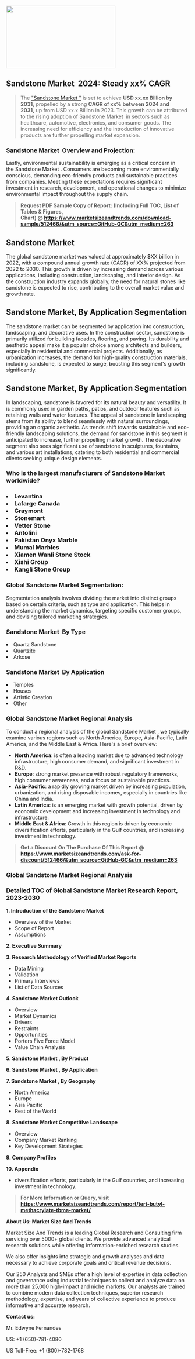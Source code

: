 <p><img class="alignnone size-medium wp-image-20088" src="https://ffe5etoiles.com/wp-content/uploads/2024/12/MST1-300x171.png" alt="" width="300" height="171" /></p><h2 id="ember46" class="ember-view reader-text-block__heading-2">Sandstone Market &nbsp;2024: Steady&nbsp;xx% CAGR</h2><blockquote id="ember47" class="ember-view reader-text-block__blockquote">The&nbsp;<a class="app-aware-link " href="https://www.marketsizeandtrends.com/download-sample/512466/&utm_source=GitHub-GC&utm_medium=263" target="_blank" data-test-app-aware-link="">"Sandstone Market "</a>&nbsp;is set to achieve&nbsp;<strong>USD&nbsp;xx.xx&nbsp;Billion by 2031,</strong>&nbsp;propelled by a strong&nbsp;<strong>CAGR of&nbsp;xx% between 2024 and 2031,</strong>&nbsp;up from USD xx.x Billion in 2023. This growth can be attributed to the rising adoption of&nbsp;Sandstone Market &nbsp;in sectors such as healthcare, automotive, electronics, and consumer goods. The increasing need for efficiency and the introduction of innovative products are further propelling market expansion.</blockquote><h3 id="ember48" class="ember-view reader-text-block__heading-3">Sandstone Market &nbsp;Overview and Projection:</h3><p id="ember49" class="ember-view reader-text-block__paragraph">Lastly, environmental sustainability is emerging as a critical concern in the&nbsp;Sandstone Market . Consumers are becoming more environmentally conscious, demanding eco-friendly products and sustainable practices from companies. Meeting these expectations requires significant investment in research, development, and operational changes to minimize environmental impact throughout the supply chain.</p><blockquote id="ember50" class="ember-view reader-text-block__blockquote"><strong>Request PDF Sample Copy of Report: (Including Full TOC, List of Tables &amp; Figures, Chart)&nbsp;@&nbsp;<strong><a href="https://www.marketsizeandtrends.com/download-sample/512466/&utm_source=GitHub-GC&utm_medium=263" target="_blank">https://www.marketsizeandtrends.com/download-sample/512466/&utm_source=GitHub-GC&utm_medium=263</a></strong></strong></blockquote><h3 class=""> <h2>Sandstone Market</h2><p>The global sandstone market was valued at approximately $XX billion in 2022, with a compound annual growth rate (CAGR) of XX% projected from 2022 to 2030. This growth is driven by increasing demand across various applications, including construction, landscaping, and interior design. As the construction industry expands globally, the need for natural stones like sandstone is expected to rise, contributing to the overall market value and growth rate.</p><h2>Sandstone Market, By Application Segmentation</h2><p>The sandstone market can be segmented by application into construction, landscaping, and decorative uses. In the construction sector, sandstone is primarily utilized for building facades, flooring, and paving. Its durability and aesthetic appeal make it a popular choice among architects and builders, especially in residential and commercial projects. Additionally, as urbanization increases, the demand for high-quality construction materials, including sandstone, is expected to surge, boosting this segment's growth significantly.</p><h2>Sandstone Market, By Application Segmentation</h2><p>In landscaping, sandstone is favored for its natural beauty and versatility. It is commonly used in garden paths, patios, and outdoor features such as retaining walls and water features. The appeal of sandstone in landscaping stems from its ability to blend seamlessly with natural surroundings, providing an organic aesthetic. As trends shift towards sustainable and eco-friendly landscaping solutions, the demand for sandstone in this segment is anticipated to increase, further propelling market growth. The decorative segment also sees significant use of sandstone in sculptures, fountains, and various art installations, catering to both residential and commercial clients seeking unique design elements.</p></h3><h3 id="" class="">Who is the largest manufacturers of&nbsp;Sandstone Market worldwide?</h3><h3 class=""></Li><Li>Levantina</Li><Li> Lafarge Canada</Li><Li> Graymont</Li><Li> Stonemart</Li><Li> Vetter Stone</Li><Li> Antolini</Li><Li> Pakistan Onyx Marble</Li><Li> Mumal Marbles</Li><Li> Xiamen Wanli Stone Stock</Li><Li> Xishi Group</Li><Li> Kangli Stone Group</h3><h3 id="ember53" class="ember-view reader-text-block__heading-3">Global&nbsp;Sandstone Market Segmentation:</h3><p id="ember54" class="ember-view reader-text-block__paragraph">Segmentation analysis involves dividing the market into distinct groups based on certain criteria, such as type and application. This helps in understanding the market dynamics, targeting specific customer groups, and devising tailored marketing strategies.</p><h3 id="" class="">Sandstone Market &nbsp;By Type</h3><p></Li><Li>Quartz Sandstone</Li><Li> Quartzite</Li><Li> Arkose</p><h3 id="" class="">Sandstone Market &nbsp;By Application</h3><p class=""></Li><Li>Temples</Li><Li> Houses</Li><Li> Artistic Creation</Li><Li> Other</p><h3 id="ember62" class="ember-view reader-text-block__heading-3">Global Sandstone Market Regional Analysis</h3><p id="ember63" class="ember-view reader-text-block__paragraph">To conduct a regional analysis of the global Sandstone Market , we typically examine various regions such as North America, Europe, Asia-Pacific, Latin America, and the Middle East &amp; Africa. Here's a brief overview:</p><ul><li><strong>North America</strong>: is often a leading market due to advanced technology infrastructure, high consumer demand, and significant investment in R&amp;D.</li><li><strong>Europe</strong>: strong market presence with robust regulatory frameworks, high consumer awareness, and a focus on sustainable practices.</li><li><strong>Asia-Pacific</strong>: a rapidly growing market driven by increasing population, urbanization, and rising disposable incomes, especially in countries like China and India.</li><li><strong>Latin America</strong>: is an emerging market with growth potential, driven by economic development and increasing investment in technology and infrastructure.</li><li><strong>Middle East &amp; Africa</strong>: Growth in this region is driven by economic diversification efforts, particularly in the Gulf countries, and increasing investment in technology.</li></ul><blockquote id="ember61" class="ember-view reader-text-block__blockquote"><strong>Get a Discount On The Purchase Of This Report @ <strong><a href="https://html-cleaner.com/" target="">https://www.marketsizeandtrends.com/ask-for-discount/512466/&utm_source=GitHub-GC&utm_medium=263</a></strong></strong></blockquote><h3 id="ember62" class="ember-view reader-text-block__heading-3">Global Sandstone Market Regional Analysis</h3><h3 id="" class="">Detailed TOC of Global Sandstone Market Research Report, 2023-2030</h3><p id="" class=""><strong>1. Introduction of the Sandstone Market </strong></p><ul><li>Overview of the Market</li><li>Scope of Report</li><li>Assumptions</li></ul><p id="" class=""><strong>2. Executive Summary</strong></p><p id="" class=""><strong>3. Research Methodology of Verified Market Reports</strong></p><ul><li>Data Mining</li><li>Validation</li><li>Primary Interviews</li><li>List of Data Sources</li></ul><p id="" class=""><strong>4. Sandstone Market Outlook</strong></p><ul><li>Overview</li><li>Market Dynamics</li><li>Drivers</li><li>Restraints</li><li>Opportunities</li><li>Porters Five Force Model</li><li>Value Chain Analysis</li></ul><p id="" class=""><strong>5. Sandstone Market , By Product</strong></p><p id="" class=""><strong>6. Sandstone Market , By Application</strong></p><p id="" class=""><strong>7. Sandstone Market , By Geography</strong></p><ul><li>North America</li><li>Europe</li><li>Asia Pacific</li><li>Rest of the World</li></ul><p id="" class=""><strong>8. Sandstone Market Competitive Landscape</strong></p><ul><li>Overview</li><li>Company Market Ranking</li><li>Key Development Strategies</li></ul><p id="" class=""><strong>9. Company Profiles</strong></p><p id="" class=""><strong>10. Appendix</strong></p><ul><li>diversification efforts, particularly in the Gulf countries, and increasing investment in technology.</li></ul><blockquote id="ember65" class="ember-view reader-text-block__blockquote"><strong>For More Information or Query, visit <strong><strong><a href="https://html-cleaner.com/" target="">https://www.marketsizeandtrends.com/report/tert-butyl-methacrylate-tbma-market/</a></strong></strong></strong></blockquote><p id="" class=""><strong>About Us: Market Size And Trends</strong></p><p id="" class="">Market Size And Trends is a leading Global Research and Consulting firm servicing over 5000+ global clients. We provide advanced analytical research solutions while offering information-enriched research studies.</p><p id="" class="">We also offer insights into strategic and growth analyses and data necessary to achieve corporate goals and critical revenue decisions.</p><p id="" class="">Our 250 Analysts and SMEs offer a high level of expertise in data collection and governance using industrial techniques to collect and analyze data on more than 25,000 high-impact and niche markets. Our analysts are trained to combine modern data collection techniques, superior research methodology, expertise, and years of collective experience to produce informative and accurate research.</p><p id="" class=""><strong>Contact us:</strong></p><p id="" class="">Mr. Edwyne Fernandes</p><p id="" class="">US: +1 (650)-781-4080</p><p id="" class="">US Toll-Free: +1 (800)-782-1768</p>
